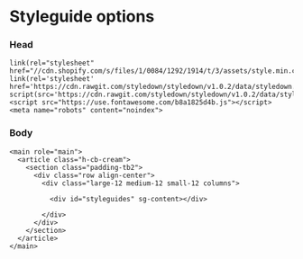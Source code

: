 # Styleguide options

### Head

    link(rel="stylesheet" href="//cdn.shopify.com/s/files/1/0084/1292/1914/t/3/assets/style.min.css?")
    link(rel='stylesheet' href='https://cdn.rawgit.com/styledown/styledown/v1.0.2/data/styledown.css')
    script(src='https://cdn.rawgit.com/styledown/styledown/v1.0.2/data/styledown.js')
    <script src="https://use.fontawesome.com/b8a1825d4b.js"></script>
    <meta name="robots" content="noindex">

### Body


    <main role="main">
      <article class="h-cb-cream">
        <section class="padding-tb2">
          <div class="row align-center">
            <div class="large-12 medium-12 small-12 columns">

              <div id="styleguides" sg-content></div>

            </div>
          </div>
        </section>
      </article>
    </main>
